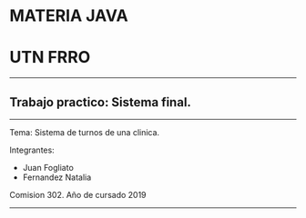 # MATERIA JAVA
# UTN FRRO
------------------------------------------------------
## Trabajo practico: Sistema final.
------------------------------------------------------

Tema: Sistema de turnos de una clinica. 

Integrantes:
- Juan Fogliato
- Fernandez Natalia

Comision 302. Año de cursado 2019

------------------------------------------------------
